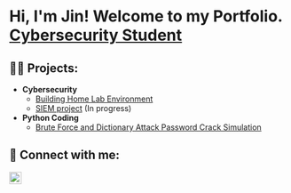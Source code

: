<h1>Hi, I'm Jin! Welcome to my Portfolio.<br/><a href="https://www.linkedin.com/in/jin-kasai/">Cybersecurity Student</a>
<h2>👨‍💻 Projects:</h2>

- <b>Cybersecurity</b>
  - [Building Home Lab Environment](https://github.com/jinkscad/BuildHomeLab/blob/main/README.md)
  - [SIEM project](https://github.com/jinkscad/SIEMproject) (In progress)
- <b>Python Coding</b>
  - [Brute Force and Dictionary Attack Password Crack Simulation](https://github.com/jinkscad/PasswordCrackerSimulation)



<h2> 🤳 Connect with me:</h2>



[<img align="left" alt="JoshMadakor | LinkedIn" width="22px" src="https://cdn.jsdelivr.net/npm/simple-icons@v3/icons/linkedin.svg" />][linkedin]


[linkedin]: https://linkedin.com/in/jin-kasai

<!--
